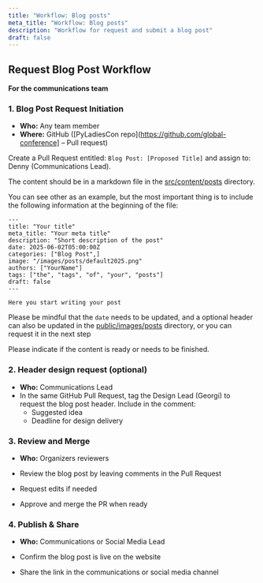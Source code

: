 ```yaml
---
title: "Workflow: Blog posts"
meta_title: "Workflow: Blog posts"
description: "Workflow for request and submit a blog post"
draft: false
---
```


## Request Blog Post Workflow

**For the communications team**

### 1. Blog Post Request Initiation

* **Who:** Any team member
* **Where:** GitHub ([PyLadiesCon repo](https://github.com/global-conference] – Pull request)

Create a Pull Request entitled: `Blog Post: [Proposed Title]`
and assign to: Denny (Communications Lead).

The content should be in a markdown file in the
[src/content/posts](https://github.com/pyladies/global-conference/tree/main/src/content/posts)
directory.

You can see other as an example,
but the most important thing is to include the following information
at the beginning of the file:

```
---
title: "Your title"
meta_title: "Your meta title"
description: "Short description of the post"
date: 2025-06-02T05:00:00Z
categories: ["Blog Post",]
image: "/images/posts/default2025.png"
authors: ["YourName"]
tags: ["the", "tags", "of", "your", "posts"]
draft: false
---

Here you start writing your post

```

Please be mindful that the `date` needs to be updated,
and a optional header can also be updated in the
[public/images/posts](https://github.com/pyladies/global-conference/tree/main/public/images/posts)
directory, or you can request it in the next step

Please indicate if the content is ready or needs to be finished.

### 2. Header design request (optional)


* **Who:** Communications Lead
* In the same GitHub Pull Request, tag the Design Lead (Georgi) to request the blog post header.
  Include in the comment:
   * Suggested idea
   * Deadline for design delivery

### 3. Review and Merge

* **Who:** Organizers reviewers

* Review the blog post by leaving comments in the Pull Request
* Request edits if needed
* Approve and merge the PR when ready

### 4. Publish & Share

* **Who:** Communications or Social Media Lead

* Confirm the blog post is live on the website
* Share the link in the communications or social media channel
